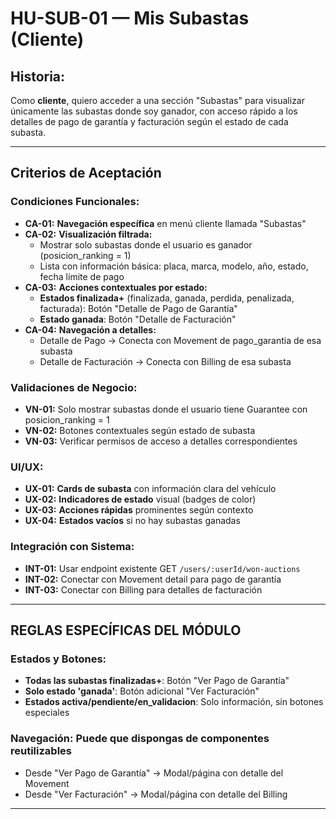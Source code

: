 # HU-SUB-01 — Mis Subastas (Cliente)

## **Historia:**

Como **cliente**, quiero acceder a una sección "Subastas" para visualizar únicamente las subastas donde soy ganador, con acceso rápido a los detalles de pago de garantía y facturación según el estado de cada subasta.

---

## **Criterios de Aceptación**

### **Condiciones Funcionales:**

- **CA-01:** **Navegación específica** en menú cliente llamada "Subastas"
- **CA-02:** **Visualización filtrada:**
  - Mostrar solo subastas donde el usuario es ganador (posicion_ranking = 1)
  - Lista con información básica: placa, marca, modelo, año, estado, fecha límite de pago 
- **CA-03:** **Acciones contextuales por estado:**
  - **Estados finalizada+** (finalizada, ganada, perdida, penalizada, facturada): Botón "Detalle de Pago de Garantía"
  - **Estado ganada**: Botón "Detalle de Facturación" 
- **CA-04:** **Navegación a detalles:**
  - Detalle de Pago → Conecta con Movement de pago_garantia de esa subasta
  - Detalle de Facturación → Conecta con Billing de esa subasta

### **Validaciones de Negocio:**

- **VN-01:** Solo mostrar subastas donde el usuario tiene Guarantee con posicion_ranking = 1
- **VN-02:** Botones contextuales según estado de subasta
- **VN-03:** Verificar permisos de acceso a detalles correspondientes

### **UI/UX:**

- **UX-01:** **Cards de subasta** con información clara del vehículo
- **UX-02:** **Indicadores de estado** visual (badges de color)
- **UX-03:** **Acciones rápidas** prominentes según contexto
- **UX-04:** **Estados vacíos** si no hay subastas ganadas

### **Integración con Sistema:**

- **INT-01:** Usar endpoint existente GET `/users/:userId/won-auctions`
- **INT-02:** Conectar con Movement detail para pago de garantía
- **INT-03:** Conectar con Billing para detalles de facturación

---

## **REGLAS ESPECÍFICAS DEL MÓDULO**

### **Estados y Botones:**
- **Todas las subastas finalizadas+**: Botón "Ver Pago de Garantía"
- **Solo estado 'ganada'**: Botón adicional "Ver Facturación"
- **Estados activa/pendiente/en_validacion**: Solo información, sin botones especiales

### **Navegación:** Puede que dispongas de componentes reutilizables
- Desde "Ver Pago de Garantía" → Modal/página con detalle del Movement
- Desde "Ver Facturación" → Modal/página con detalle del Billing

---